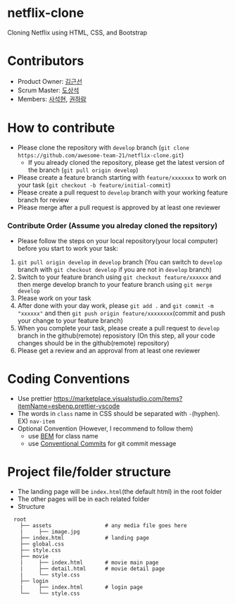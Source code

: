 # netflix-clone
Cloning Netflix using HTML, CSS, and Bootstrap

# Contributors
- Product Owner: [김근선](https://github.com/geunseonkim)
- Scrum Master: [도상석](https://github.com/ldss3sang)
- Members: [사석현](https://github.com/tktjrgus12), [권하람](https://github.com/kharam1436)

# How to contribute
- Please clone the repository with `develop` branch (`git clone https://github.com/awesome-team-21/netflix-clone.git`)
  - If you already cloned the repository, please get the latest version of the branch (`git pull origin develop`)
- Please create a feature branch starting with `feature/xxxxxxx` to work on your task (`git checkout -b feature/initial-commit`)
- Please create a pull request to `develop` branch with your working feature branch for review
- Please merge after a pull request is approved by at least one reviewer
  
### Contribute Order (Assume you alreday cloned the repsitory)
- Please follow the steps on your local repository(your local computer) before you start to work your task:
1. `git pull origin develop` in `develop` branch (You can switch to `develop` branch with `git checkout develop` if you are not in `develop` branch)
2. Switch to your feature branch using `git checkout feature/xxxxxx` and then merge develop branch to your feature branch using `git merge develop`
3. Please work on your task
4. After done with your day work, please `git add .` and `git commit -m "xxxxxx"` and then `git push origin feature/xxxxxxxx`(commit and push your change to your feature branch)
5. When you complete your task, please create a pull request to `develop` branch in the github(remote) reposistory (On this step, all your code changes should be in the github(remote) repository)
6. Please get a review and an approval from at least one reviewer
   
# Coding Conventions
- Use prettier https://marketplace.visualstudio.com/items?itemName=esbenp.prettier-vscode
- The words in `class` name in CSS should be separated with `-`(hyphen). EX) `nav-item`
- Optional Convention (However, I recommend to follow them)
  - use [BEM](https://getbem.com/) for class name
  - use [Conventional Commits](https://www.conventionalcommits.org/en/v1.0.0/) for git commit message

# Project file/folder structure
- The landing page will be `index.html`(the default html) in the root folder
- The other pages will be in each related folder
- Structure

```
  root
    ├── assets                 # any media file goes here
    |     ├── image.jpg 
    ├── index.html             # landing page
    ├── global.css
    ├── style.css
    ├── movie
    |     ├── index.html       # movie main page
    |     ├── detail.html      # movie detail page
    |     └── style.css 
    ├── login
    |     ├── index.html       # login page
    └──   └── style.css
```
